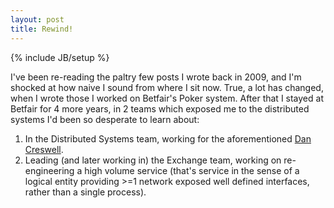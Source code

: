 ```yaml
---
layout: post
title: Rewind!
---
```

{% include JB/setup %}

I've been re-reading the paltry few posts I wrote back in 2009, and I'm shocked at how naive I sound from where I sit now. True, a lot has changed, when I wrote those I worked on Betfair's Poker system. After that I stayed at Betfair for 4 more years, in 2 teams which exposed me to the distributed systems I'd been so desperate to learn about:

1. In the Distributed Systems team, working for the aforementioned [Dan Creswell](http://dancres.org).
2. Leading (and later working in) the Exchange team, working on re-engineering a high volume service (that's service in the sense of a logical entity providing >=1 network exposed well defined interfaces, rather than a single process).
